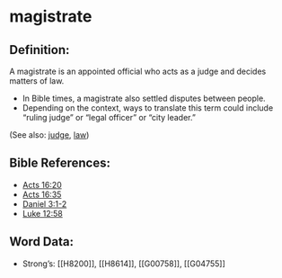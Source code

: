 # magistrate

## Definition:

A magistrate is an appointed official who acts as a judge and decides matters of law.

* In Bible times, a magistrate also settled disputes between people.
* Depending on the context, ways to translate this term could include “ruling judge” or “legal officer” or “city leader.”

(See also: [judge](../other/judgeposition.md), [law](../kt/lawofmoses.md))

## Bible References:

* [Acts 16:20](rc://en/tn/help/act/16/20)
* [Acts 16:35](rc://en/tn/help/act/16/35)
* [Daniel 3:1-2](rc://en/tn/help/dan/03/01)
* [Luke 12:58](rc://en/tn/help/luk/12/58)

## Word Data:

* Strong’s: [[H8200]], [[H8614]], [[G00758]], [[G04755]]
